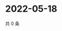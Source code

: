 # 2022-05-18

共 0 条

<!-- BEGIN WEIBO -->
<!-- 最后更新时间 Wed May 18 2022 07:13:43 GMT+0800 (China Standard Time) -->

<!-- END WEIBO -->

